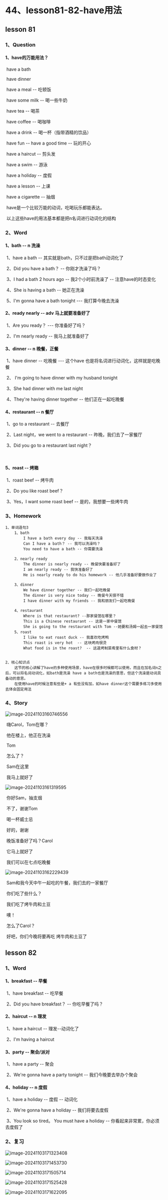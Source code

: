 # 44、lesson81-82-have用法



## lesson 81



### 1、Question

#### 	1、have的万能用法？

​		have a bath

​		have dinner

​		have a meal -- 吃顿饭

​		have some milk -- 喝一些牛奶

​		have tea -- 喝茶

​		have coffee -- 喝咖啡

​		have a drink -- 喝一杯（指带酒精的饮品）



​		have fun -- have a good time -- 玩的开心

​		have a haircut --  剪头发

​		have a swim -- 游泳

​		have a holiday -- 度假

​		have a lesson -- 上课

​		have a cigarette -- 抽烟



​	have是一个比较万能的动词，吃喝玩乐都能表达。

​	以上这些have的用法基本都是把n名词进行动词化的结构





### 2、Word

#### 	1、bath -- n 洗澡

​	1、have a bath -- 其实就是bath，只不过是把bath动词化了

​	2、Did you have a bath？ -- 你刚才洗澡了吗？

​	3、I had a bath 2 hours ago -- 我2个小时前洗澡了 -- 注意have的时态变化

​	4、She is having a bath -- 她正在洗澡

​	5、I'm gonna have a bath tonight --- 我打算今晚去洗澡





#### 	2、ready nearly -- adv 马上就要准备好了

​	1、Are you ready？ --- 你准备好了吗？

​	2、I'm nearly ready -- 我马上就准备好了





#### 	3、dinner -- n 晚餐，正餐

​	1、have dinner -- 吃晚餐 --- 这个have 也是将名词进行动词化，这样就是吃晚餐

​	2、 I'm going to have dinner with my husband tonight

​	3、She had dinner with me last night

​	4、They're having dinner together -- 他们正在一起吃晚餐



#### 	4、restaurant -- n 餐厅

​	1、go to a restaurant -- 去餐厅

​	2、Last night，we went to a restaurant -- 昨晚，我们去了一家餐厅

​	3、Did you go to a restaurant last night？

​	



#### 	5、roast -- 烤箱

​	1、roast beef -- 烤牛肉

​	2、Do you like roast beef？ 

​	3、Yes，I want some roast beef -- 是的，我想要一些烤牛肉





### 3、Homework

```
1、单词造句3
	1、bath
		I have a bath every day	-- 我每天洗澡
		Can I have a bath？ -- 我可以洗澡吗？
		You need to have a bath -- 你需要洗澡
		
	2、nearly ready 
		The dinner is nearly ready -- 晚餐快要准备好了
		I am nearly ready -- 我快准备好了
		He is nearly ready to do his homework -- 他几乎准备好要做作业了
		
	3、dinner
		We have dinner together	-- 我们一起吃晚餐
		The dinner is very nice today -- 晚餐今天很不错
		I have dinner with my friends -- 我和朋友们一起吃晚餐
		
	4、restaurant
		Where is that restaurant? --那家餐馆在哪里？
		This is a Chinese restaurant -- 这是一家中餐馆
		She is going to the restaurant with Tom --她要和汤姆一起去一家餐馆
	5、roast
		I like to eat roast duck -- 我喜欢吃烤鸭
		This roast is very hot	-- 这块烤肉很烫
		What food is in the roast?  -- 这道烤制菜肴里有什么食材？


2、核心知识点
	这节的核心讲解了have的多种使用场景，have在很多时候都可以使用，而且在加名词n之后，可以将名词动词化，如bath是洗澡 have a bath也是洗澡的意思，但这个洗澡是动词具备动的意思。
	在使用have的时候注意有些是+ a 有些没有加，如have dinner这个需要多练习多使用去体会固定用法

```





### 4、Story

![image-20241103160746556](./../../.vuepress/public/images/image-20241103160746556.png)

​	嗨Carol，Tom在哪？

​	他在楼上，他正在洗澡

​	Tom

​	怎么了？

​	Sam在这里

​	我马上就好了





![image-20241103161319595](./../../.vuepress/public/images/image-20241103161319595.png)

​	你好Sam，抽支烟

​	不了，谢谢Tom

​	喝一杯威士忌

​	好的，谢谢



​	晚饭准备好了吗？Carol

​	它马上就好了

​	我们可以在七点吃晚餐



![image-20241103162229439](./../../.vuepress/public/images/image-20241103162229439.png)

​	Sam和我今天中午一起吃的午餐，我们去的一家餐厅

​	你们吃了些什么？

​	我们吃了烤牛肉和土豆

​	噢！

​	怎么了Carol？

​	好吧，你们今晚将要再吃 烤牛肉和土豆了



## lesson 82



### 1、Word

#### 	1、breakfast -- 早餐

​	1、have breakfast -- 吃早餐

​	2、Did you have breakfast？ -- 你吃早餐了吗？



#### 	2、haircut -- n 理发

​	1、have a haircut -- 理发--动词化了

​	2、I'm having a haircut



#### 	3、party -- 聚会/派对

​	1、have a party -- 聚会

​	2、We're gonna have a party tonight -- 我们今晚要去举办个聚会



#### 	4、holiday -- n 度假

​	1、have a holiday -- 度假 -- 动词化

​	2、We're gonna have a holiday -- 我们将要去度假

​	3、You look so tired。 You must have a holiday -- 你看起来非常累，你必须去度假了



### 2、复习

![image-20241103171323408](./../../.vuepress/public/images/image-20241103171323408.png)



![image-20241103171453730](./../../.vuepress/public/images/image-20241103171453730.png)

![image-20241103171505714](./../../.vuepress/public/images/image-20241103171505714.png)

![image-20241103171525428](./../../.vuepress/public/images/image-20241103171525428.png)

![image-20241103171622095](./../../.vuepress/public/images/image-20241103171622095.png)



 



































































































































